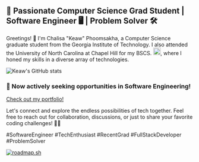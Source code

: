 ## 🚀 Passionate Computer Science Grad Student | Software Engineer 🖥️ | Problem Solver 🛠️

Greetings! 👋 I'm Chalisa "Keaw" Phoomsakha, a Computer Science graduate student from the Georgia Institute of Technology. I also attended the University of North Carolina at Chapel Hill for my BSCS.
    <img src="https://upload.wikimedia.org/wikipedia/commons/thumb/d/d7/North_Carolina_Tar_Heels_logo.svg/608px-North_Carolina_Tar_Heels_logo.svg.png" alt="Sample screenshot" title="UNC Chapel Hill Logo" width="20">, where I honed my skills in a diverse array of technologies.

![Keaw's GitHub stats](https://github-readme-stats.vercel.app/api?username=chphoom&show_icons=true&hide_border=true&theme=ambient_gradient&bg_color=35,FAAA39,F76f25,db5a54,a63845,73304c,3f1A47,0b0543,0b0543&border_radius=30)

### 🚀 Now actively seeking opportunities in Software Engineering!

[Check out my portfolio!](https://chphoom.github.io/)

Let's connect and explore the endless possibilities of tech together. Feel free to reach out for collaboration, discussions, or just to share your favorite coding challenges! 🚀✨

#SoftwareEngineer #TechEnthusiast #RecentGrad #FullStackDeveloper #ProblemSolver

[![roadmap.sh](https://api.roadmap.sh/v1-badge/wide/66022a190973993ed05cfef6?variant=dark&roadmaps=full-stack%2Cai-data-scientist)](https://roadmap.sh)
<!--
**chphoom/chphoom** is a ✨ _special_ ✨ repository because its `README.md` (this file) appears on your GitHub profile.

Here are some ideas to get you started:

- 🔭 I’m currently working on ...
- 🌱 I’m currently learning ...
- 👯 I’m looking to collaborate on ...
- 🤔 I’m looking for help with ...
- 💬 Ask me about ...
- 📫 How to reach me: ...
- 😄 Pronouns: ...
- ⚡ Fun fact: ...
-->
